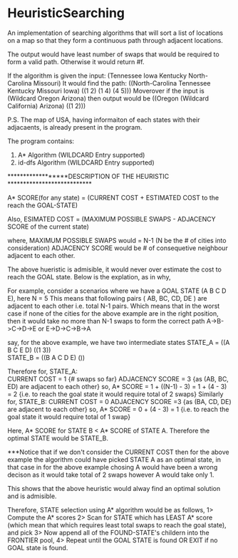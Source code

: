 # HeuristicSearching
An implementation of searching algorithms that will sort a list of locations on a map so that they form a continuous path through adjacent locations.  

The output would have least number of swaps that would be required to form a valid path. Otherwise it would return #f.

If the algorithm is given the input: (Tennessee Iowa Kentucky North-Carolina Missouri)
It would find the path: ((North-Carolina Tennessee Kentucky Missouri Iowa) ((1 2) (1 4) (4 5)))
Moverover if the input is (Wildcard Oregon Arizona) then output would be ((Oregon (Wildcard California) Arizona) ((1 2)))

P.S. The map of USA, having informaiton of each states with their adjacaents, is already present in the program.



The program contains:
 1. A* Algorithm       (WILDCARD Entry supported)
 2. id-dfs Algorithm   (WILDCARD Entry supported)

******************DESCRIPTION OF THE HEURISTIC ***************************

 A* SCORE(for any state) = (CURRENT COST  + ESTIMATED COST to the reach the GOAL-STATE)
 
 Also, 
 ESIMATED COST = (MAXIMUM POSSIBLE SWAPS - ADJACENCY SCORE of the current state)
 
 where,
 MAXIMUM POSSIBLE SWAPS  would = N-1 (N be the # of cities into consideration)
 ADJACENCY SCORE would be # of consequetive neighbour adjacent to each other.

 The above hueristic is admisible, it would never over estimate the cost to reach the GOAL state. Below is the explation, as in why,

 For example, consider a scenarios where we have a GOAL STATE (A B C D E), here N = 5
 This means that following pairs ( AB, BC, CD, DE )  are adjacent to each other i.e. total N-1 pairs.
 Which means that in the worst case if none of the cities for the above example are in the right position,
 then it would take no more than N-1 swaps to form the correct path A->B->C->D->E or E->D->C->B->A 

 say, for the above example, we have two intermediate states 
 STATE_A = ((A B C E D) ((1 3))  
 STATE_B = ((B A C D E) ()) 

 Therefore for,
 STATE_A: 	
 	CURRENT COST = 1 {# swaps so far}
	ADJACENCY SCORE = 3 {as (AB, BC, ED) are adjacent to each other}
	so,
	A* SCORE = 1 + ((N-1) - 3) = 1 + (4 - 3) = 2 {i.e. to reach the goal state it would require total of 2 swaps}
 Similarly for,
 STATE_B:
 	CURRENT COST = 0 
 	ADJACENCY SCORE =3  {as (BA, CD, DE) are adjacent to each other}
 	so,
 	A* SCORE = 0 + (4 - 3) = 1  {i.e. to reach the goal state it would require total of 1 swap}

 Here, A* SCORE for STATE B < A* SCORE of STATE A. Therefore the optimal STATE would be STATE_B.	

 ***Notice that if we don't consider the CURRENT COST then for the above example the algorithm could have picked STATE A as
 an optimal state, in that case in for the above example chosing A would have been a wrong decison as it would take total of
 2 swaps however A would take only 1.

 This shows that the above heuristic would alway find an optimal solution and is admisible.
 
 Therefore, STATE selection using A* algorithm would be as follows, 
 1> Compute the A* scores 
 2> Scan for STATE which has LEAST A* score (which mean that which requires least total swaps to reach the goal state), and pick
 3> Now append all of the FOUND-STATE's childern into the FRONTIER pool, 
 4> Repeat until the GOAL STATE is found OR EXIT if no GOAL state is found. 



